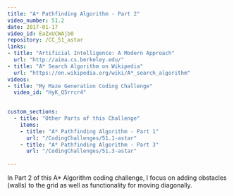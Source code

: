 ```yaml
---
title: "A* Pathfinding Algorithm - Part 2"
video_number: 51.2
date: 2017-01-17
video_id: EaZxUCWAjb0
repository: /CC_51_astar
links:
- title: "Artificial Intelligence: A Modern Approach"  
  url: "http://aima.cs.berkeley.edu/"
- title: "A* Search Algorithm on Wikipedia"  
  url: "https://en.wikipedia.org/wiki/A*_search_algorithm"
videos:
- title: "My Maze Generation Coding Challenge"
  video_id: "HyK_Q5rrcr4" 
  

custom_sections:
  - title: "Other Parts of this Challenge"
    items:
    - title: "A* Pathfinding Algorithm - Part 1"
      url: "/CodingChallenges/51.1-astar"
    - title: "A* Pathfinding Algorithm - Part 3"
      url: "/CodingChallenges/51.3-astar"
  
---
```


In Part 2 of this A* Algorithm coding challenge, I focus on adding obstacles (walls) to the grid as well as functionality for moving diagonally.

